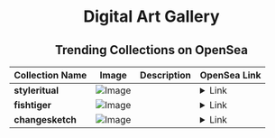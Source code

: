 <div align="center">

# Digital Art Gallery

## Trending Collections on OpenSea

| Collection Name                       | Image                                                                                     | Description                       | OpenSea Link                                                                                          |
|---------------------------------------|-------------------------------------------------------------------------------------------|-----------------------------------|--------------------------------------------------------------------------------------------------------|
| **styleritual** | ![Image](https://i.seadn.io/s/raw/files/680ce129b010feea9736863fa3179ad3.png?w=500&auto=format?w=200&auto=format) |  | <details><summary>Link</summary>[styleritual](https://opensea.io/collection/styleritual)</details> |
| **fishtiger** | ![Image](https://i.seadn.io/s/raw/files/1786b9509419f2b4ed7e5bafd72e3bab.png?w=500&auto=format?w=200&auto=format) |  | <details><summary>Link</summary>[fishtiger](https://opensea.io/collection/fishtiger)</details> |
| **changesketch** | ![Image](https://i.seadn.io/s/raw/files/1a0c9a7d3cfd8ce2bcf527ca900f4d11.png?w=500&auto=format?w=200&auto=format) |  | <details><summary>Link</summary>[changesketch](https://opensea.io/collection/changesketch)</details> |

</div>